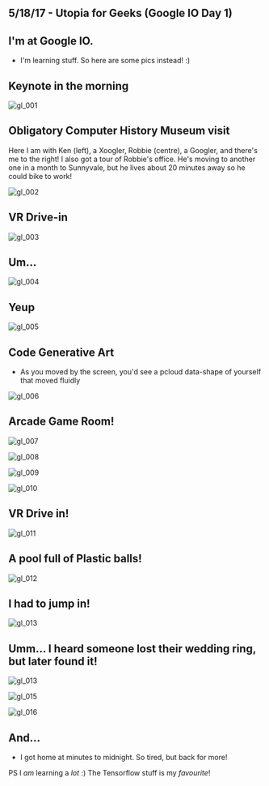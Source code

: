 ## 5/18/17 - Utopia for Geeks (Google IO Day 1)

## I'm at Google IO. 
- I'm learning stuff. So here are some pics instead! :)

## Keynote in the morning
![gl_001](/images/gl_001.png)

## Obligatory Computer History Museum visit
Here I am with Ken (left), a Xoogler, Robbie (centre), a Googler, and there's me to the right!
I also got a tour of Robbie's office. He's moving to another one in a month to Sunnyvale,
but he lives about 20 minutes away so he could bike to work!

![gl_002](/images/gl_002.png)

## VR Drive-in 
![gl_003](/images/gl_003.png)

## Um...
![gl_004](/images/gl_004.png)

## Yeup
![gl_005](/images/gl_005.png)

## Code Generative Art
- As you moved by the screen, you'd see a pcloud data-shape of yourself that moved fluidly

![gl_006](/images/gl_006.png)

## Arcade Game Room!
![gl_007](/images/gl_007.png)

![gl_008](/images/gl_008.png)

![gl_009](/images/gl_009.png)

![gl_010](/images/gl_010.png)

## VR Drive in!
![gl_011](/images/gl_011.png)

## A pool full of Plastic balls!
![gl_012](/images/gl_012.png)

## I had to jump in!
![gl_013](/images/gl_014.png)

## Umm... I heard someone lost their wedding ring, but later found it!
![gl_013](/images/gl_013.png)

![gl_015](/images/gl_015.png)

![gl_016](/images/gl_016.png)

## And...

- I got home at minutes to midnight. So tired, but back for more!

PS I *am* learning a *lot* :)
The Tensorflow stuff is my *favourite*!
